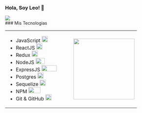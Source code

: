 <style>
  .contenedor{
    display:flex;
  }
</style>

### Hola, Soy Leo! 👋
<div>
  <img src='https://media-exp1.licdn.com/dms/image/C4E16AQHKKZrPzgNNxQ/profile-displaybackgroundimage-shrink_350_1400/0/1633058200160?e=1638403200&v=beta&t=t25o6DOAte1BqbpaJ_8HYWXmkkLGsMGXf11XZMNB7A4'>  
</div>
### Mis Tecnologias 

<table>  
    <tr>
	    <td style='width:50%'>
      		<ul>
        	    <li>JavaScript  <img style='width:20px; height:20px'src='https://upload.wikimedia.org/wikipedia/commons/thumb/9/99/Unofficial_JavaScript_logo_2.svg/245px-Unofficial_JavaScript_logo_2.svg.png'> </li>
        	    <li>ReactJS <img style='width:20px; height:20px'src='https://www.azulschool.net/wp-content/uploads/group-avatars/12/5db2d27cac708-bpfull.png'></li>
        	    <li>Redux <img style='width:20px; height:20px'src='https://encrypted-tbn0.gstatic.com/images?q=tbn:ANd9GcR8gltPu8C7VFaLIEprGm9Vpms3NLxqQJX1Gw&usqp=CAU'></li>
        	    <li>NodeJS <img style='width:30px; height:20px'src='https://images.squarespace-cdn.com/content/v1/521e95f4e4b01c5870ce81cf/1519923171672-4YI5F2WKL7JUMEJZYKTL/Node_1.png'>   </li>
        	    <li>ExpressJS <img style='width:50px; height:20px'src='https://encrypted-tbn0.gstatic.com/images?q=tbn:ANd9GcR0syl-pMTbiJQw4yW4R0Ll8A3a-K8jAw2M_Q&usqp=CAU'></li>
        	    <li>Postgres <img style='width:20px; height:20px'src='https://cpl.thalesgroup.com/sites/default/files/content/paragraphs/intro/2020-03/postgresql-logo.png'></li>
         	    <li>Sequelize <img style='width:20px; height:20px'src='https://camo.githubusercontent.com/58e35d08b53ec029f0e3e587a28a6f65777d352f797add843d153a0db60b9d7d/68747470733a2f2f692e696d6775722e636f6d2f79764559686e5a2e706e67'></li>
        	    <li>NPM <img style='width:40px; height:20px'src='http://coderdiaries.com/wp-content/uploads/2020/08/crop-0-0-800-451-0-npm-logo-sm.png'></li>
         	    <li>Git & GitHub <img style='width:20px; height:20px'src='https://encrypted-tbn0.gstatic.com/images?q=tbn:ANd9GcSrs52Ac9_og8Lk75mU3j3zD0qp5Dj0mpsDGg&usqp=CAU'></li>
      	    </ul> 
		</td>
		<td style='width:50%'>
           <img style='width:200px; height:auto'src='https://3.bp.blogspot.com/-8kw2gxigGIc/XMEJzNFoWMI/AAAAAAAABEw/RSAC3gCNLvk-eVy9ple7B7q8lL9CyHFXACLcBGAs/s1600/SimpsonsGIF36.gif'/> 
        </td>
   </tr>
 
</table>

		
<!--
**leofer1995/leofer1995** is a ✨ _special_ ✨ repository because its `README.md` (this file) appears on your GitHub profile.

Here are some ideas to get you started:

- 🔭 I’m currently working on ...
- 🌱 I’m currently learning ...
- 👯 I’m looking to collaborate on ...
- 🤔 I’m looking for help with ...
- 💬 Ask me about ...
- 📫 How to reach me: ...
- 😄 Pronouns: ...
- ⚡ Fun fact: ...
-->
